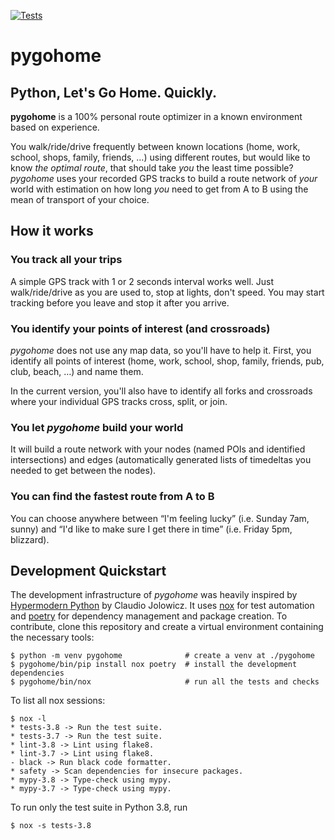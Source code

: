 [![Tests](https://github.com/eumiro/pygohome/workflows/Tests/badge.svg)](https://github.com/eumiro/pygohome/actions?workflow=Tests)

# pygohome

## Python, Let's Go Home. Quickly.

**pygohome** is a 100% personal route optimizer in a known environment based on experience.

You walk/ride/drive frequently between known locations (home, work, school, shops, family, friends, …) using different routes, but would like to know *the optimal route*, that should take *you* the least time possible? *pygohome* uses your recorded GPS tracks to build a route network of *your* world with estimation on how long *you* need to get from A to B using the mean of transport of your choice.

## How it works

### You track all your trips

A simple GPS track with 1 or 2 seconds interval works well. Just walk/ride/drive as you are used to, stop at lights, don't speed. You may start tracking before you leave and stop it after you arrive.

### You identify your points of interest (and crossroads)

*pygohome* does not use any map data, so you'll have to help it. First, you identify all points of interest (home, work, school, shop, family, friends, pub, club, beach, …) and name them.

In the current version, you'll also have to identify all forks and crossroads where your individual GPS tracks cross, split, or join.

### You let *pygohome* build your world

It will build a route network with your nodes (named POIs and identified intersections) and edges (automatically generated lists of timedeltas you needed to get between the nodes).

### You can find the fastest route from A to B

You can choose anywhere between “I'm feeling lucky” (i.e. Sunday 7am, sunny) and “I'd like to make sure I get there in time” (i.e. Friday 5pm, blizzard).

## Development Quickstart

The development infrastructure of *pygohome* was heavily inspired by [Hypermodern Python](https://cjolowicz.github.io/posts/hypermodern-python-01-setup/) by Claudio Jolowicz. It uses [nox](https://nox.thea.codes/en/stable/) for test automation and [poetry](https://python-poetry.org/) for dependency management and package creation. To contribute, clone this repository and create a virtual environment containing the necessary tools:

    $ python -m venv pygohome              # create a venv at ./pygohome
    $ pygohome/bin/pip install nox poetry  # install the development dependencies
    $ pygohome/bin/nox                     # run all the tests and checks

To list all nox sessions:

    $ nox -l
    * tests-3.8 -> Run the test suite.
    * tests-3.7 -> Run the test suite.
    * lint-3.8 -> Lint using flake8.
    * lint-3.7 -> Lint using flake8.
    - black -> Run black code formatter.
    * safety -> Scan dependencies for insecure packages.
    * mypy-3.8 -> Type-check using mypy.
    * mypy-3.7 -> Type-check using mypy.

To run only the test suite in Python 3.8, run

    $ nox -s tests-3.8
